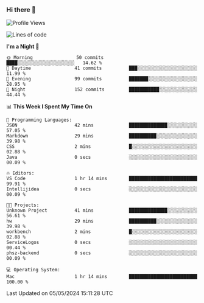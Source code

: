 ### Hi there 👋

<!--
**ALiersEL/ALiersEL** is a ✨ _special_ ✨ repository because its `README.md` (this file) appears on your GitHub profile.

Here are some ideas to get you started:

- 🔭 I’m currently working on ...
- 🌱 I’m currently learning ...
- 👯 I’m looking to collaborate on ...
- 🤔 I’m looking for help with ...
- 💬 Ask me about ...
- 📫 How to reach me: ...
- 😄 Pronouns: ...
- ⚡ Fun fact: ...
-->

<!--START_SECTION:waka-->
![Profile Views](http://img.shields.io/badge/Profile%20Views-0-blue)

![Lines of code](https://img.shields.io/badge/From%20Hello%20World%20I%27ve%20Written-7.6%20million%20lines%20of%20code-blue)

**I'm a Night 🦉** 

```text
🌞 Morning                50 commits          ████░░░░░░░░░░░░░░░░░░░░░   14.62 % 
🌆 Daytime                41 commits          ███░░░░░░░░░░░░░░░░░░░░░░   11.99 % 
🌃 Evening                99 commits          ███████░░░░░░░░░░░░░░░░░░   28.95 % 
🌙 Night                  152 commits         ███████████░░░░░░░░░░░░░░   44.44 % 
```


📊 **This Week I Spent My Time On** 

```text
💬 Programming Languages: 
JSON                     42 mins             ██████████████░░░░░░░░░░░   57.05 % 
Markdown                 29 mins             ██████████░░░░░░░░░░░░░░░   39.98 % 
CSS                      2 mins              █░░░░░░░░░░░░░░░░░░░░░░░░   02.88 % 
Java                     0 secs              ░░░░░░░░░░░░░░░░░░░░░░░░░   00.09 % 

🔥 Editors: 
VS Code                  1 hr 14 mins        █████████████████████████   99.91 % 
Intellijidea             0 secs              ░░░░░░░░░░░░░░░░░░░░░░░░░   00.09 % 

🐱‍💻 Projects: 
Unknown Project          41 mins             ██████████████░░░░░░░░░░░   56.61 % 
hw                       29 mins             ██████████░░░░░░░░░░░░░░░   39.98 % 
workbench                2 mins              █░░░░░░░░░░░░░░░░░░░░░░░░   02.88 % 
ServiceLogos             0 secs              ░░░░░░░░░░░░░░░░░░░░░░░░░   00.44 % 
phsz-backend             0 secs              ░░░░░░░░░░░░░░░░░░░░░░░░░   00.09 % 

💻 Operating System: 
Mac                      1 hr 14 mins        █████████████████████████   100.00 % 
```


 Last Updated on 05/05/2024 15:11:28 UTC
<!--END_SECTION:waka-->
